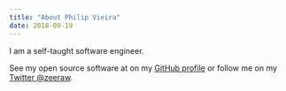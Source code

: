 ```yaml
---
title: "About Philip Vieira"
date: 2018-09-19
---
```


I am a self-taught software engineer.

See my open source software at on my [GitHub profile](https://github.com/zeeraw) or follow me on my [Twitter @zeeraw](https://twitter.com/zeeraw).
